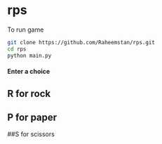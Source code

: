 # rps

To run game
```bash
git clone https://github.com/Raheemstan/rps.git
cd rps
python main.py
```
#### Enter a choice 
## R for rock
## P for paper
##S for scissors
